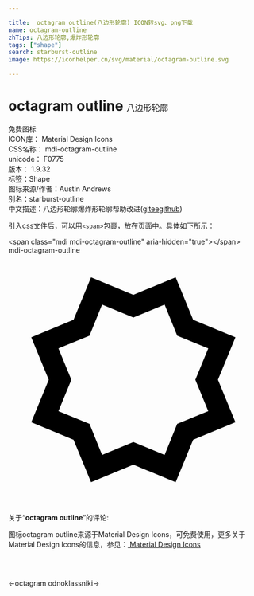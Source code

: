 ```yaml
---

title:  octagram outline(八边形轮廓) ICON转svg、png下载
name: octagram-outline
zhTips: 八边形轮廓,爆炸形轮廓
tags: ["shape"]
search: starburst-outline
image: https://iconhelper.cn/svg/material/octagram-outline.svg

---
```


# octagram outline  <small style="font-size: 60%;font-weight: 100">八边形轮廓</small>


<div class="detail-page">
<p>
<span><span class="badge-success badge">免费图标</span> </span>
<br/>
<span>
ICON库：
<span class="badge-secondary badge">Material Design Icons</span> 
</span>
<br/>
<span>
CSS名称：
<span class="badge-secondary badge">mdi-octagram-outline</span> 
</span>
<br/>
<span>
unicode：
<span class="badge-secondary badge">F0775</span> 
<copy-btn content='F0775' btn-title=""></copy-btn>
<copy-btn :content='String.fromCodePoint(parseInt("F0775", 16))' btn-title="复制U"></copy-btn>
</span>
<br/>
<span>
版本：
<span class="badge-secondary badge">1.9.32</span> 
</span><br/><span>标签：<span class="badge-light badge"><router-link to="/tags/shape.html">Shape</router-link></span></span>
<br/>
<span>图标来源/作者：<span class="badge-light badge">Austin Andrews</span></span> 
<br/>
<span>别名：<span class="badge-light badge">starburst-outline</span></span><br/><span class="zh-detail">中文描述：<span class="badge-primary badge">八边形轮廓</span><span class="badge-primary badge">爆炸形轮廓</span><span class="help-link"><span>帮助改进</span>(<a href="https://gitee.com/liuwave/icon-helper/edit/master/json/material/octagram-outline.json" target="_blank" rel="noopener noreferrer">gitee</a><a href="https://github.com/liuwave/icon-helper/edit/master/json/material/octagram-outline.json" target="_blank" rel="noopener noreferrer">github</a></span>)</span><br/>
</p>
</div>
<div class="alert alert-dark">
  <i class="mdi mdi-octagram-outline mdi-48px"></i>
  <i class="mdi mdi-octagram-outline mdi-36px"></i>
  <i class="mdi mdi-octagram-outline mdi-24px"></i>
  <i class="mdi mdi-octagram-outline mdi-18px"></i>
</div>
<div>
  <p>引入css文件后，可以用<code>&lt;span&gt;</code>包裹，放在页面中。具体如下所示：    
  </p>
  <div class="alert alert-primary" style="font-size: 14px">
    &lt;span class="mdi mdi-octagram-outline" aria-hidden="true"&gt;&lt;/span&gt;
    <copy-btn content='<span class="mdi mdi-octagram-outline" aria-hidden="true"></span>'></copy-btn>
  </div>
  <div class="alert alert-secondary">
    <i class="mdi mdi-octagram-outline"
    style="font-size: 24px"
    aria-hidden="true"></i> mdi-octagram-outline
    <copy-btn content="mdi-octagram-outline" btn-title="复制图标名称"></copy-btn>
  </div>
</div>
<div id="svg" class="svg-wrap">
<svg xmlns="http://www.w3.org/2000/svg" viewBox="0 0 24 24"><path d="M2.2,16.06L3.88,12L2.2,7.94L6.26,6.26L7.94,2.2L12,3.88L16.06,2.2L17.74,6.26L21.8,7.94L20.12,12L21.8,16.06L17.74,17.74L16.06,21.8L12,20.12L7.94,21.8L6.26,17.74L2.2,16.06M4.81,9L6.05,12L4.81,15L7.79,16.21L9,19.19L12,17.95L15,19.19L16.21,16.21L19.19,15L17.95,12L19.19,9L16.21,7.79L15,4.81L12,6.05L9,4.81L7.79,7.79L4.81,9Z" /></svg>
</div>
<detail full-name='mdi-octagram-outline'></detail>
<div class="icon-detail__container">
<p>关于“<b>octagram outline</b>”的评论:</p>
</div>
<Vssue title="关于“octagram outline”的评论" />    
<div><p>图标octagram outline来源于Material Design Icons，可免费使用，更多关于 Material Design Icons的信息，参见：<a target="_blank" href="https://iconhelper.cn/material.html"> Material Design Icons</a>
</p></div>

<div style="padding:2rem 0 " class="page-nav"><p class="inner"><span class="prev">←<router-link to="/icon/octagram.html">octagram</router-link></span> <span class="next"><router-link to="/icon/odnoklassniki.html">odnoklassniki</router-link>→</span></p></div>

